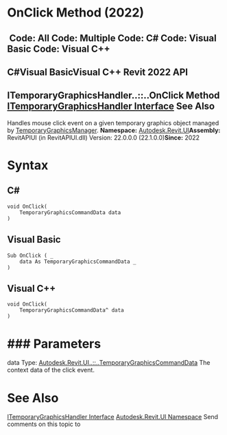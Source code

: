 # OnClick Method (2022)

﻿
 Code: All Code: Multiple Code: C# Code: Visual Basic Code: Visual C++   
---  
C#Visual BasicVisual C++
Revit 2022 API  
---  
ITemporaryGraphicsHandler..::..OnClick Method   
[ITemporaryGraphicsHandler Interface](d512f108-eaea-ad59-92fc-ed73287526e2.md "ITemporaryGraphicsHandler Interface") See Also  
---  
Handles mouse click event on a given temporary graphics object managed by [TemporaryGraphicsManager](1dd29f70-d381-fa60-8ffa-1076eac55ed7.md "TemporaryGraphicsManager Class"). 
**Namespace:** [Autodesk.Revit.UI](e86fd90a-8957-02a6-da7f-ced248966e3e.md "Autodesk.Revit.UI Namespace")**Assembly:** RevitAPIUI (in RevitAPIUI.dll) Version: 22.0.0.0 (22.1.0.0)**Since:** 2022 
# Syntax
C#  
---  
```text
void OnClick(
	TemporaryGraphicsCommandData data
)
```
  
Visual Basic  
---  
```text
Sub OnClick ( _
	data As TemporaryGraphicsCommandData _
)
```
  
Visual C++  
---  
```text
void OnClick(
	TemporaryGraphicsCommandData^ data
)
```
  
# ### Parameters
data
    Type: [Autodesk.Revit.UI..::..TemporaryGraphicsCommandData](08ada443-6a0b-d223-5fa1-896996b8e166.md "TemporaryGraphicsCommandData Class") The context data of the click event. 
# See Also
[ITemporaryGraphicsHandler Interface](d512f108-eaea-ad59-92fc-ed73287526e2.md "ITemporaryGraphicsHandler Interface")
[Autodesk.Revit.UI Namespace](e86fd90a-8957-02a6-da7f-ced248966e3e.md "Autodesk.Revit.UI Namespace")
Send comments on this topic to 